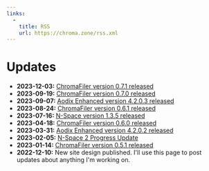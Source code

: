 ```yaml
---
links:
  -
    title: RSS
    url: https://chroma.zone/rss.xml
---
```


# Updates

- **2023-12-03:** [ChromaFiler version 0.7.1 released](https://github.com/vanjac/chromafiler/releases/tag/v0.7.1-beta)
- **2023-09-19:** [ChromaFiler version 0.7.0 released](https://github.com/vanjac/chromafiler/releases/tag/v0.7.0-beta)
- **2023-09-07:** [Aodix Enhanced version 4.2.0.3 released](https://github.com/vanjac/aodix-enhanced/releases/tag/v4.2.0.3)
- **2023-08-24:** [ChromaFiler version 0.6.1 released](https://github.com/vanjac/chromafiler/releases/tag/v0.6.1-beta)
- **2023-07-16:** [N-Space version 1.3.5 released](https://github.com/vanjac/voxel-editor/releases/tag/v1.3.5)
- **2023-04-18:** [ChromaFiler version 0.6.0 released](https://github.com/vanjac/chromafiler/releases/tag/v0.6.0-beta)
- **2023-03-31:** [Aodix Enhanced version 4.2.0.2 released](https://github.com/vanjac/aodix-enhanced/releases/tag/v4.2.0.2)
- **2023-02-05:** [N-Space 2 Progress Update](https://www.reddit.com/r/nspace/comments/10utdja/nspace_2_progress_update/)
- **2023-01-14:** [ChromaFiler version 0.5.1 released](https://github.com/vanjac/chromafiler/releases/tag/v0.5.1-beta)
- **2022-12-10:** New site design published. I'll use this page to post updates about anything I'm working on.
